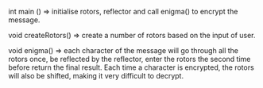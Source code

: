 int main () => initialise rotors, reflector and call enigma() to encrypt the message.

void createRotors() => create a number of rotors based on the input of user.

void enigma() => each character of the message will go through all the rotors once, be
reflected by the reflector, enter the rotors the second time before return the final result.
Each time a character is encrypted, the rotors will also be shifted, making it very difficult
to decrypt.
